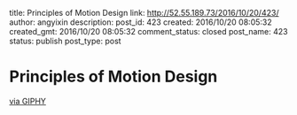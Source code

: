 title: Principles of Motion Design
link: http://52.55.189.73/2016/10/20/423/
author: angyixin
description: 
post_id: 423
created: 2016/10/20 08:05:32
created_gmt: 2016/10/20 08:05:32
comment_status: closed
post_name: 423
status: publish
post_type: post

# Principles of Motion Design

[via GIPHY](http://giphy.com/gifs/10-principles-of-motion-design-3oriOiLUqWXA9Rc7eM)